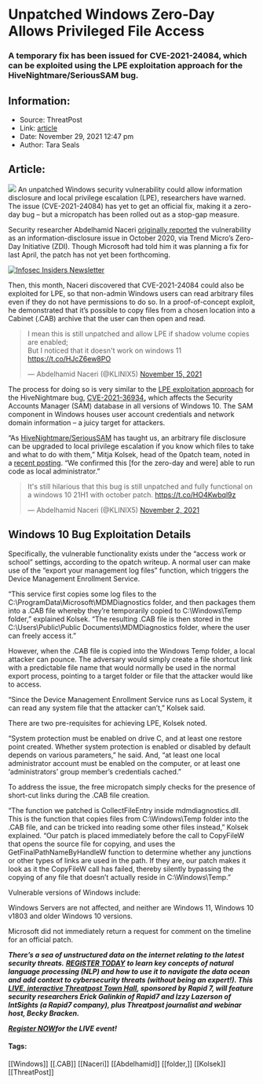 # Unpatched Windows Zero-Day Allows Privileged File Access
### A temporary fix has been issued for CVE-2021-24084, which can be exploited using the LPE exploitation approach for the HiveNightmare/SeriousSAM bug.

## Information:
+ Source: ThreatPost
+ Link: [article](https://kasperskycontenthub.com/threatpost-global/?p=176609)
+ Date: November 29, 2021  12:47 pm
+ Author: Tara Seals


## Article:
![](https://media.threatpost.com/wp-content/uploads/sites/103/2021/07/26141726/Windows-Abstract.jpg)
An unpatched Windows security vulnerability could allow information disclosure and local privilege escalation (LPE), researchers have warned. The issue (CVE-2021-24084) has yet to get an official fix, making it a zero-day bug – but a micropatch has been rolled out as a stop-gap measure.


Security researcher Abdelhamid Naceri [originally reported](https://halove23.blogspot.com/2021/06/CVE-2021-24084-Unpatched-ID.html) the vulnerability as an information-disclosure issue in October 2020, via Trend Micro’s Zero-Day Initiative (ZDI). Though Microsoft had told him it was planning a fix for last April, the patch has not yet been forthcoming.


[![Infosec Insiders Newsletter](https://media.threatpost.com/wp-content/uploads/sites/103/2021/07/10165815/infosec_insiders_in_article_promo.png)](https://threatpost.com/infosec-insider-subscription-page/?utm_source=ART&utm_medium=ART&utm_campaign=InfosecInsiders_Newsletter_Promo/)


Then, this month, Naceri discovered that CVE-2021-24084 could also be exploited for LPE, so that non-admin Windows users can read arbitrary files even if they do not have permissions to do so. In a proof-of-concept exploit, he demonstrated that it’s possible to copy files from a chosen location into a Cabinet (.CAB) archive that the user can then open and read.



> 
> I mean this is still unpatched and allow LPE if shadow volume copies are enabled;   
> But I noticed that it doesn't work on windows 11 <https://t.co/HJcZ6ew8PO>
> 
> 
> — Abdelhamid Naceri (@KLINIX5) [November 15, 2021](https://twitter.com/KLINIX5/status/1460338968780804098?ref_src=twsrc%5Etfw)
> 
> 



The process for doing so is very similar to the [LPE exploitation approach](https://www.hackingarticles.in/windows-privilege-escalation-hivenightmare/) for the HiveNightmare bug, [CVE-2021-36934](https://msrc.microsoft.com/update-guide/vulnerability/CVE-2021-36934)**,** which affects the Security Accounts Manager (SAM) database in all versions of Windows 10. The SAM component in Windows houses user account credentials and network domain information – a juicy target for attackers.


“As [HiveNightmare/SeriousSAM](https://threatpost.com/win-10-serioussam/168034/) has taught us, an arbitrary file disclosure can be upgraded to local privilege escalation if you know which files to take and what to do with them,” Mitja Kolsek, head of the 0patch team, noted in a [recent posting](https://blog.0patch.com/2021/11/micropatching-unpatched-local-privilege.html). “We confirmed this [for the zero-day and were] able to run code as local administrator.”



> 
> It's still hilarious that this bug is still unpatched and fully functional on a windows 10 21H1 with october patch. <https://t.co/HO4Kwbql9z>
> 
> 
> — Abdelhamid Naceri (@KLINIX5) [November 2, 2021](https://twitter.com/KLINIX5/status/1455500874596356098?ref_src=twsrc%5Etfw)
> 
> 



**Windows 10 Bug Exploitation Details**
---------------------------------------


Specifically, the vulnerable functionality exists under the “access work or school” settings, according to the opatch writeup. A normal user can make use of the “export your management log files” function, which triggers the Device Management Enrollment Service.


“This service first copies some log files to the C:\ProgramData\Microsoft\MDMDiagnostics folder, and then packages them into a .CAB file whereby they’re temporarily copied to C:\Windows\Temp folder,” explained Kolsek. “The resulting .CAB file is then stored in the C:\Users\Public\Public Documents\MDMDiagnostics folder, where the user can freely access it.”


However, when the .CAB file is copied into the Windows Temp folder, a local attacker can pounce. The adversary would simply create a file shortcut link with a predictable file name that would normally be used in the normal export process, pointing to a target folder or file that the attacker would like to access.


“Since the Device Management Enrollment Service runs as Local System, it can read any system file that the attacker can’t,” Kolsek said.


There are two pre-requisites for achieving LPE, Kolsek noted.


“System protection must be enabled on drive C, and at least one restore point created. Whether system protection is enabled or disabled by default depends on various parameters,” he said. And, “at least one local administrator account must be enabled on the computer, or at least one ‘administrators’ group member’s credentials cached.”


To address the issue, the free micropatch simply checks for the presence of short-cut links during the .CAB file creation.


“The function we patched is CollectFileEntry inside mdmdiagnostics.dll. This is the function that copies files from C:\Windows\Temp folder into the .CAB file, and can be tricked into reading some other files instead,” Kolsek explained. “Our patch is placed immediately before the call to CopyFileW that opens the source file for copying, and uses the GetFinalPathNameByHandleW function to determine whether any junctions or other types of links are used in the path. If they are, our patch makes it look as it the CopyFileW call has failed, thereby silently bypassing the copying of any file that doesn’t actually reside in C:\Windows\Temp.”


Vulnerable versions of Windows include:


Windows Servers are not affected, and neither are Windows 11, Windows 10 v1803 and older Windows 10 versions.


Microsoft did not immediately return a request for comment on the timeline for an official patch.


***There’s a sea of unstructured data on the internet relating to the latest security threats.*** ***[REGISTER TODAY](https://threatpost.com/webinars/security-threats-natural-language-processing/?utm_source=In+Article&utm_medium=article&utm_campaign=Decoding+the+Data+Ocean:+Security+Threats+%26+Natural+Language+Processing&utm_id=In+Article)*** ***to learn key concepts of natural language processing (NLP) and how to use it to navigate the data ocean and add context to cybersecurity threats (without being an expert!). This [LIVE, interactive Threatpost Town Hall](https://threatpost.com/webinars/security-threats-natural-language-processing/?utm_source=In+Article&utm_medium=article&utm_campaign=Decoding+the+Data+Ocean:+Security+Threats+%26+Natural+Language+Processing&utm_id=In+Article), sponsored by Rapid 7, will feature security researchers Erick Galinkin of Rapid7 and Izzy Lazerson of IntSights (a Rapid7 company), plus Threatpost journalist and webinar host, Becky Bracken.***


[***Register NOW***](https://threatpost.com/webinars/security-threats-natural-language-processing/?utm_source=In+Article&utm_medium=article&utm_campaign=Decoding+the+Data+Ocean:+Security+Threats+%26+Natural+Language+Processing&utm_id=In+Article)***for the LIVE event!***




#### Tags:
[[Windows]] [[.CAB]] [[Naceri]] [[Abdelhamid]] [[folder,]] [[Kolsek]] [[ThreatPost]]
